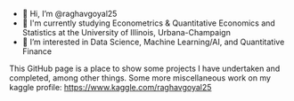 - 👋 Hi, I’m @raghavgoyal25
- 🧐 I'm currently studying Econometrics & Quantitative Economics and Statistics at the University of Illinois, Urbana-Champaign
- 👀 I’m interested in Data Science, Machine Learning/AI, and Quantitative Finance

This GitHub page is a place to show some projects I have undertaken and completed, among other things.
Some more miscellaneous work on my kaggle profile: https://www.kaggle.com/raghavgoyal25
